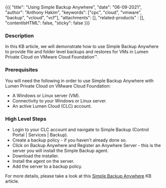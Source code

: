 {{{
  "title": "Using Simple Backup Anywhere",
  "date": "06-09-2021",
  "author": "Anthony Hakim",
  "keywords": ["cpc", "cloud", "vmware", "backup", "vcloud", "vcf"],
  "attachments": [],
  "related-products" : [],
  "contentIsHTML": false,
  "sticky": false
}}}

### Description
In this KB article, we will demonstrate how to use Simple Backup Anywhere to provide file and folder level backups and restores for VMs in Lumen Private Cloud on VMware Cloud Foundation™.

### Prerequisites
You will need the following in order to use Simple Backup Anywhere with Lumen Private Cloud on VMware Cloud Foundation:

* A Windows or Linux server (VM).
* Connectivity to your Windows or Linux server.
* An active Lumen Cloud (CLC) account.

### High Level Steps
* Login to your CLC account and navigate to Simple Backup (Control Portal | Services | Backup).
* Create a backup policy - if you haven't already done so.
* Click on Backup Anywhere and Register an Anywhere Server - this is the server you will install the Simple Backup agent.
* Download the installer.
* Install the agent on the server.
* Add the server to a backup policy.


For more details, please take a look at this [Simple Backup Anywhere](https://www.ctl.io/knowledge-base/backup/backup-anywhere/) KB article.
